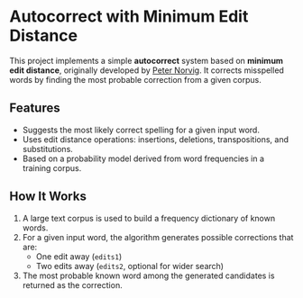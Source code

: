 # Autocorrect with Minimum Edit Distance

This project implements a simple **autocorrect** system based on **minimum edit distance**, originally developed by [Peter Norvig](http://norvig.com/spell-correct.html). It corrects misspelled words by finding the most probable correction from a given corpus.

## Features

- Suggests the most likely correct spelling for a given input word.
- Uses edit distance operations: insertions, deletions, transpositions, and substitutions.
- Based on a probability model derived from word frequencies in a training corpus.

## How It Works

1. A large text corpus is used to build a frequency dictionary of known words.
2. For a given input word, the algorithm generates possible corrections that are:
   - One edit away (`edits1`)
   - Two edits away (`edits2`, optional for wider search)
3. The most probable known word among the generated candidates is returned as the correction.
